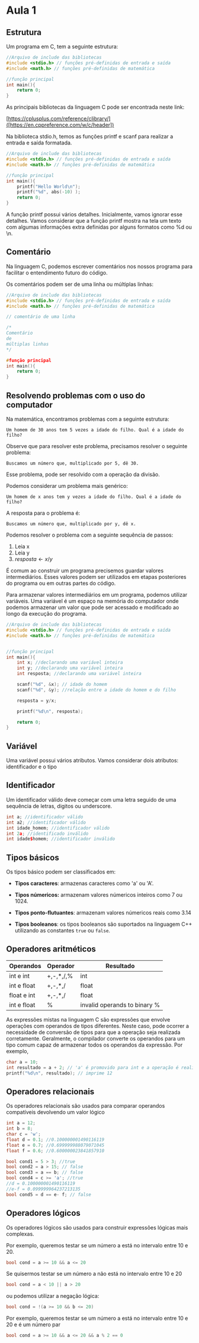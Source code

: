 # Aula 1

## Estrutura

Um programa em C, tem a seguinte estrutura:

```cpp
//Arquivo de include das bibliotecas
#include <stdio.h> // funções pré-definidas de entrada e saída
#include <math.h> // funções pré-definidas de matemática

//função principal
int main(){
    return 0;
}
```
As principais bibliotecas da linguagem C pode ser encontrada neste link:

[https://cplusplus.com/reference/clibrary/]([https://en.cppreference.com/w/c/header])

Na biblioteca stdio.h, temos as funções printf e scanf para realizar a entrada e saída formatada.


```cpp
//Arquivo de include das bibliotecas
#include <stdio.h> // funções pré-definidas de entrada e saída
#include <math.h> // funções pré-definidas de matemática

//função principal
int main(){
    printf("Hello World\n");
    printf("%d", abs(-10) );
    return 0;
}
```

A função printf possui vários detalhes. Inicialmente, vamos ignorar esse detalhes. Vamos considerar que a função printf mostra na tela um texto com algumas informações extra definidas por alguns formatos como %d ou \n.


## Comentário

Na linguagem C, podemos escrever comentários nos nossos programa para facilitar o entendimento futuro do código.

Os comentários podem ser de uma linha ou múltiplas linhas:

```cpp
//Arquivo de include das bibliotecas
#include <stdio.h> // funções pré-definidas de entrada e saída
#include <math.h> // funções pré-definidas de matemática

// comentário de uma linha

/*
Comentário 
de 
múltiplas linhas
*/

#função principal
int main(){
    return 0;
}
```

## Resolvendo problemas com o uso do computador

Na matemática, encontramos problemas com a seguinte estrutura:

```
Um homem de 30 anos tem 5 vezes a idade do filho. Qual é a idade do filho?
```

Observe que para resolver este problema, precisamos resolver o seguinte problema:

```
Buscamos um número que, multiplicado por 5, dê 30.
```

Esse problema, pode ser resolvido com a operação da divisão.

Podemos considerar um problema mais genérico:

```
Um homem de x anos tem y vezes a idade do filho. Qual é a idade do filho?
```

A resposta para o problema é:

```
Buscamos um número que, multiplicado por y, dê x.
```

Podemos resolver o problema com a seguinte sequência de passos:

1. Leia x
2. Leia y
3. $resposta \gets x/y$

É comum ao construir um programa precisemos guardar valores intermediários. Esses valores podem ser utilizados em etapas posteriores do programa ou em outras partes do código.

Para armazenar valores intermediários em um programa, podemos utilizar variáveis. Uma variável é um espaço na memória do computador onde podemos armazenar um valor que pode ser acessado e modificado ao longo da execução do programa.


```cpp
//Arquivo de include das bibliotecas
#include <stdio.h> // funções pré-definidas de entrada e saída
#include <math.h> // funções pré-definidas de matemática


//função principal
int main(){
    int x; //declarando uma variável inteira
    int y; //declarando uma variável inteira
    int resposta; //declarando uma variável inteira

    scanf("%d", &x); // idade do homem
    scanf("%d", &y); //relação entre a idade do homem e do filho

    resposta = y/x;

    printf("%d\n", resposta);

    return 0;
}
```

## Variável

Uma variável possui vários atributos. Vamos considerar dois atributos: identificador e o tipo

## Identificador
Um identificador válido deve começar com uma letra seguido de uma sequência de letras, digitos ou underscore.

```cpp
int a; //identificador válido
int a2; //identificador válido
int idade_homem; //identificador válido
int 2a; //identificado inválido 
int idade$homem; //identificador inválido
```

## Tipos básicos

Os tipos básico podem ser classificados em:

* **Tipos caracteres**: armazenas caracteres como 'a' ou 'A'.
* **Tipos númericos:** armazenam valores númericos inteiros como 7 ou 1024.
* **Tipos ponto-flutuantes**: armazenam valores númericos reais como 3.14

* **Tipos booleanos**: os tipos booleanos são suportados na linguagem C++ utilizando as constantes `true` ou `false`.


## Operadores aritméticos

|Operandos  | Operador   | Resultado|
|-----------|------------|----------|
|int e int  | +,-,*,/,%  | int      |
|int e float| +,-,*,/  | float|
|float e int| +,-,*,/  | float|
|int e float| %  | invalid operands to binary %|

As expressões mistas na linguagem C são expressões
que envolve operações com operandos de tipos diferentes. 
Neste caso, pode ocorrer a necessidade de conversão de tipos para que a 
operação seja realizada corretamente. Geralmente, o compilador
converte os operandos para um tipo comum capaz de armazenar todos os 
operandos da expressão. Por exemplo,

```cpp
char a = 10;
int resultado = a + 2; // 'a' é promovido para int e a operação é realizada normalmente
printf("%d\n", resultado); // imprime 12
```

## Operadores relacionais 

Os operadores relacionais são usados para comparar operandos compatíveis devolvendo um valor lógico

```cpp
int a = 12;
int b = 8;
char c = 'w';
float d = 0.1; //0.100000001490116119
float e = 0.7; //0.699999988079071045
float f = 0.6; //0.600000023841857910

bool cond1 = 5 > 3; //true
bool cond2 = a > 15; // false
bool cond3 = a == b; // false
bool cond4 = c >= 'a'; //true
//d = 0.100000001490116119
//e-f = 0.099999964237213135
bool cond5 = d == e- f; // false
```

## Operadores lógicos

Os operadores lógicos são usados para construir expressões lógicas mais complexas.

Por exemplo, queremos testar se um número a está no intervalo entre 10 e 20.

```cpp
bool cond = a >= 10 && a <= 20
``` 

Se quisermos testar se um número a não está no intervalo entre 10 e 20

```cpp
bool cond = a < 10 || a > 20
``` 

ou podemos utilizar a negação lógica:

```cpp
bool cond = !(a >= 10 && b <= 20)
``` 

Por exemplo, queremos testar se um número a está no intervalo entre 10 e 20 e é um número par

```cpp
bool cond = a >= 10 && a <= 20 && a % 2 == 0
``` 

















